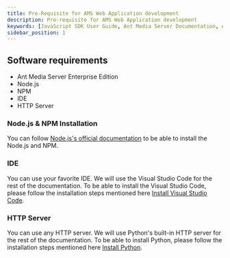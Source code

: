 ```yaml
---
title: Pre-Requisite for AMS Web Application development
description: Pre-requisite for AMS Web Application development 
keywords: [JavaScript SDK User Guide, Ant Media Server Documentation, Ant Media Server Tutorials]
sidebar_position: 1
---
```


## Software requirements

*   Ant Media Server Enterprise Edition
*   Node.js
*   NPM
*   IDE
*   HTTP Server

### Node.js & NPM Installation

You can follow [Node.js's official documentation](https://nodejs.org/en/learn/getting-started/how-to-install-nodejs) to be able to install the Node.js and NPM.

### IDE

You can use your favorite IDE. We will use the Visual Studio Code for the rest of the documentation. To be able to install the Visual Studio Code, please follow the installation steps mentioned here [Install Visual Studio Code](https://code.visualstudio.com/docs/setup/setup-overview).

### HTTP Server

You can use any HTTP server. We will use Python's built-in HTTP server for the rest of the documentation. To be able to install Python, please follow the installation steps mentioned here [Install Python](https://www.python.org/downloads/).
